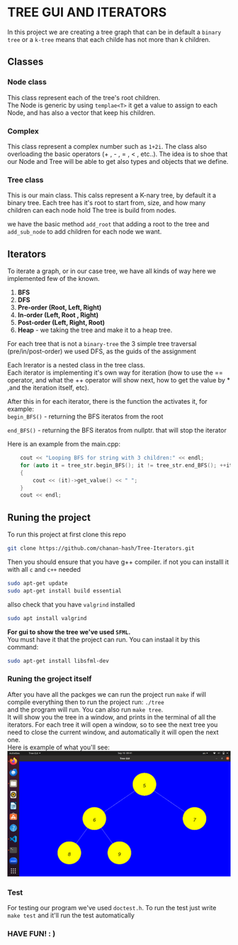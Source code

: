 # TREE GUI AND ITERATORS

In this project we are creating a tree graph that can be in default a `binary tree` or a   `k-tree` means that each childe has not more than k children.

## Classes
### Node class
This class represent each of the tree's root children.  
The Node is generic by using `templae<T>`
it get a value to assign to each Node, and has also a vector that keep his children.

### Complex
This class represent a complex number such as `1+2i`.
The class also overloading the basic operators (+ , - , = , < , etc..).
The idea is to shoe that our Node and Tree will be able to get also types and objects that we define.

### Tree class
This is our main class.
This calss represent a K-nary tree, by default it a binary tree.
Each tree has it's root to start from, size, and how many children can each node hold
The tree is build from nodes.

we have the basic method `add_root` that adding a root to the tree and `add_sub_node` to add children for each node we want.

## Iterators
To iterate a graph, or in our case tree, we have all kinds of way here we implemented few of the known.  
1. **BFS**
2. **DFS**
3. **Pre-order (Root, Left, Right)**
4. **In-order (Left, Root , Right)**
5. **Post-order (Left, Right, Root)**
6. **Heap** - we taking the tree and make it to a heap tree.

For each tree that is not a `binary-tree` the 3 simple tree traversal (pre/in/post-order) we used DFS, as the guids of the assignment

Each Irerator is a nested class in the tree class.  
Each iterator is implementing it's own way for iteration (how to use the == operator, and what the ++ operator will show next, how to get the value by * ,and the iteration itself, etc).

After this in for each iterator, there is the function the activates it, for example:  
`begin_BFS()` - returning the BFS iteratos from the root

`end_BFS()` - returning the BFS iteratos from nullptr. that will stop the iterator

Here is an example from the main.cpp:
```cpp
    cout << "Looping BFS for string with 3 children:" << endl;
    for (auto it = tree_str.begin_BFS(); it != tree_str.end_BFS(); ++it)
    {
        cout << (it)->get_value() << " ";
    }
    cout << endl;
```


## Runing the project
To run this project at first clone this repo
```bash
git clone https://github.com/chanan-hash/Tree-Iterators.git
```

Then you should ensure that you have g++ compiler. if not you can installl it with all `c` and `c++` needed
```bash
sudo apt-get update
sudo apt-get install build essential
``` 
allso check that you have `valgrind` installed
```bash
sudo apt install valgrind
```
**For gui to show the tree we've used `SFML`.**  
You must have it that the project can run.  You can instaal it by this command:
```bash
sudo apt-get install libsfml-dev
```
### Runing the groject itself
After you have all the packges
we can run the project
run `make`
if will compile everything
then to run the project run:
`./tree`  
and the program will run.
You can also run `make tree`.  
It will show you the tree in a window, and prints in the terminal of all the iterators.
For each tree it will open a window, so to see the next tree you need to close the current window, and automatically it will open the next one.  
Here is example of what you'll see:  
![Example Image](TreeGuiExmp.png)

### Test
For testing our program we've used `doctest.h`.
To run the test just write
`make test` and it'll run the test automatically

### HAVE FUN! : ) 